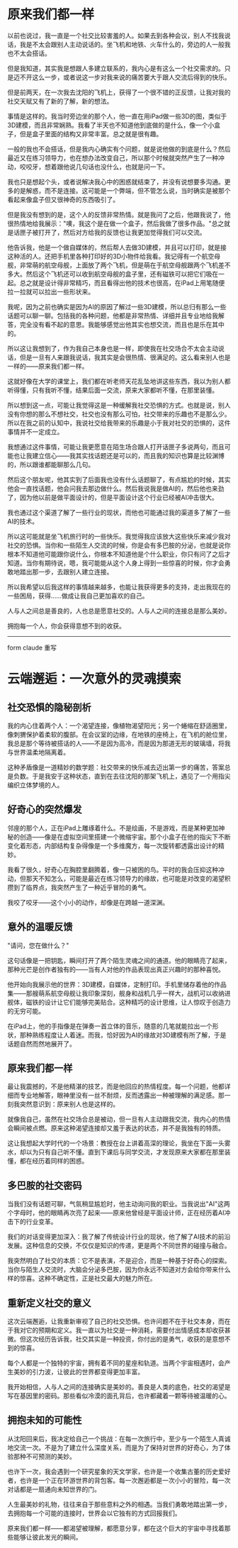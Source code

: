 # 原来我们都一样

以前也说过，我一直是一个社交比较害羞的人。如果去到各种会议，别人不找我说话，我是不太会跟别人主动说话的。坐飞机和地铁、火车什么的，旁边的人一般我也不太会搭话。

但是我知道，其实我是想跟人多建立联系的，我内心是有这么一个社交需求的。只是迈不开这么一步，或者说这一步对我来说的痛苦要大于跟人交流后得到的快乐。

但是前两天，在一次我去沈阳的飞机上，获得了一个很不错的正反馈，让我对我的社交天赋又有了新的了解，新的想法。

事情是这样的。我当时旁边坐的那个人，他一直在用iPad做一些3D的图，类似于3D建模，而且非常娴熟。我看了半天也不知道他到底做的是什么，像一个小盒子，但是盒子里面的结构又非常丰富。总之就是很有趣。

一般的我也不会搭话，但是我内心确实有个问题，就是说他做的到底是什么？然后最近又在练习领导力，也在想办法改变自己，所以那个时候就突然产生了一种冲动，咬咬牙，想着跟他说几句话也没什么，也就是问一下。

我也只是想起个头，或者说解决我心中的困惑就结束了，并没有说想要多沟通。更多的是解惑，而不是连接。这可能是一个弊端，但不管怎么说，当时确实是被那个看起来像盒子但又很神奇的东西吸引了。

但是我没有想到的是，这个人的反馈非常热情。就是我问了之后，他跟我说了，他很热情地给我展示："噢，我这个是在做一个盒子，然后我做了很多作品。"总之就是话匣子被打开了，然后对方给我的反馈也让我更加觉得我们可以交流。

他告诉我，他是一个做自媒体的，然后帮人去做3D建模，并且可以打印，就是接这种活的人。还把手机里各种打印好的3D小物件给我看。我记得有一个航空母舰，非常萌的航空母舰，上面放了两个飞机，但是萌在于航空母舰跟两个飞机差不多大。然后这个飞机还可以收到航空母舰的盒子里，还有磁铁可以把它们吸在一起。总之就是设计得非常精巧，而且看得出他的技术也很高，在iPad上用笔随便拉一拉就可以拉出一些形状来。

我呢，因为之前也确实是因为AI的原因了解过一些3D建模，所以总归有那么一些话题可以聊一聊。包括我的各种问题，他都是非常热情、详细并且专业地给我解答，完全没有看不起的意思。我能够感觉出他其实也想交流，而且也是乐在其中的。

所以这让我想到了，作为我自己本身也是一样，即使我在社交场合不太会主动说话，但是一旦有人来跟我说话，我其实是会很热情、很满足的。这么看来别人也是一样的——原来我们都一样。

这就好像在大学的课堂上，我们都在听老师天花乱坠地讲这些东西，我以为别人都听得懂，只有我听不懂，结果后面一交流，原来大家都听不懂，在那里装懂。

所以想到这一点，可能让我觉得这是一种缓解我社交恐惧的方式。也就是说，别人没有你想的那么不想社交，社交也没有那么可怕，社交带来的乐趣也不是那么少。所以在我之前的认知中，我说社交给我带来的乐趣是小于我对社交的恐惧的，这件事情并不一定成立。

我想通过这件事情，可能让我更愿意在陌生场合跟人打开话匣子多说两句，而且可能也让我建立信心——我其实找话题还是可以的，而且我的知识也算是比较渊博的，所以跟谁都能聊那么几句。

然后这个朋友呢，他其实到了后面我也没有什么话题聊了，有点尴尬的时候，其实他会一直找话题，他会问我去那边做什么。然后我说我是做AI的，然后他也来劲了，因为他以前是做平面设计的，但是平面设计这个行业已经被AI冲击很大。

我也通过这个渠道了解了一些行业的现状，而他也可能通过我的渠道多了解了一些AI的技术。

所以这可能就是坐飞机旅行时的一些快乐。我觉得我应该放大这些快乐来减少我对社交的恐惧。当你和一些陌生人交流的时候，你是会有多巴胺的分泌，也就是说你根本不知道他可能跟你说什么，你根本不知道他是个什么职业，你只有问了之后才知道。当你有期待说，嗯，我可能能从这个人身上得到一些惊喜的时候，你才会勇敢地踏出那一步，去跟别人建立连接。

所以我希望以后我这样的事情越来越多，也能让我获得更多的支持，走出我现在的一些困局，获得……做成让我自己更加喜欢的自己。

人与人之间总是善良的，人也总是愿意社交的。人与人之间的连接总是那么美妙。

拥抱每一个人，你会获得意想不到的收获。



---

form claude 重写

# 云端邂逅：一次意外的灵魂摸索

## 社交恐惧的隐秘剖析

我的内心住着两个人：一个渴望连接，像植物渴望阳光；另一个蜷缩在舒适圈里，像刺猬保护着柔软的腹部。在会议室的边缘，在地铁的座椅上，在飞机的舱位里，我总是那个等待被搭话的人——不是因为高冷，而是因为那道无形的玻璃墙，将我与世界温柔地隔离着。

这种矛盾像是一道精妙的数学题：社交带来的快乐减去迈出第一步的痛苦，答案总是负数。于是我安于这种状态，直到在去往沈阳的那架飞机上，遇见了一个用指尖编织立体梦境的人。

## 好奇心的突然爆发

邻座的那个人，正在iPad上雕琢着什么。不是绘画，不是游戏，而是某种更加神秘的创造——像是在虚拟空间里搭建一个微缩宇宙。那个小盒子在他的指尖下不断变化着形态，内部结构复杂得像是一个多维魔方，每一次旋转都透露出设计的精妙。

我看了很久，好奇心在胸腔里翻腾着，像一只被困的鸟。平时的我会压抑这种冲动，但那天不知怎么，可能是最近在练习领导力的缘故，也可能是对改变的渴望积攒到了临界点，我突然产生了一种近乎冒险的勇气。

我咬了咬牙——这个小小的动作，却像是在跨越一道深渊。

## 意外的温暖反馈

"请问，您在做什么？"

这句话像是一把钥匙，瞬间打开了两个陌生灵魂之间的通道。他的眼睛亮了起来，那种光芒是创作者独有的——当有人对他的作品表现出真正兴趣时的那种喜悦。

他开始向我展示他的世界：3D建模，自媒体，定制打印。手机里储存着他的作品集——那艘萌系航空母舰让我印象深刻，舰身和战机几乎一样大，战机可以收纳进舰体，磁铁的设计让它们能够完美贴合。这种精巧的设计思维，让人惊叹于创造力的无穷可能。

在iPad上，他的手指像是在弹奏一首立体的音乐，随意的几笔就能拉出一个形状，那种熟练程度让人着迷。而我，恰好因为AI的缘故对3D建模有所了解，于是话题自然而然地展开了。

## 原来我们都一样

最让我震撼的，不是他精湛的技艺，而是他回应的热情程度。每一个问题，他都详细而专业地解答，眼神里没有一丝不耐烦，反而透露出一种被理解的满足感。那一刻我突然意识到：原来别人也是这样的。

就像我自己，虽然在社交场合总是被动，但一旦有人主动跟我交流，我内心的热情会瞬间被点燃。原来这种渴望连接却又羞于表达的状态，并不是我独有的特质。

这让我想起大学时代的一个场景：教授在台上讲着高深的理论，我坐在下面一头雾水，却以为只有自己听不懂。直到下课后与同学交流，才发现原来大家都在那里装懂，都在经历着同样的困惑。

## 多巴胺的社交密码

当我们没有话题可聊，气氛稍显尴尬时，他主动询问我的职业。当我说出"AI"这两个字母时，他的眼睛再次亮了起来——原来他曾经是平面设计师，正在经历着AI冲击下的行业变革。

我们的对话变得更加深入：我了解了传统设计行业的现状，他了解了AI技术的前沿发展。这种信息的交换，不仅仅是知识的传递，更是两个不同世界的碰撞与融合。

我突然明白了社交的本质：它不是表演，不是迎合，而是一种基于好奇心的探索。当你与陌生人交流时，大脑会分泌多巴胺，因为你永远不知道对方会给你带来什么样的惊喜。这种不确定性，正是社交最大的魅力所在。

## 重新定义社交的意义

这次云端邂逅，让我重新审视了自己的社交恐惧。也许问题不在于社交本身，而在于我对它的预期和定义。我一直以为社交是一种消耗，需要付出情感成本却收获甚微。但这次经历告诉我，社交其实是一种投资，你付出的是勇气，收获的是意想不到的惊喜。

每个人都是一个独特的宇宙，拥有着不同的星座和轨道。当两个宇宙相遇时，会产生美妙的引力波，让彼此的世界都变得更加丰富。

我开始相信，人与人之间的连接确实是美妙的。善良是人类的底色，社交的渴望是写在基因里的密码。那些看似冷漠的面孔背后，也许都藏着一颗等待被温暖的心。

## 拥抱未知的可能性

从沈阳回来后，我决定给自己一个挑战：在每一次旅行中，至少与一个陌生人真诚地交流一次。不是为了建立什么深度关系，而是为了保持对世界的好奇心，为了体验那种不可预测的美妙。

也许下一次，我会遇到一个研究星象的天文学家，也许是一个收集古董的历史爱好者，也许是一个正在环游世界的背包客。每一次邂逅都是一次小小的冒险，每一次对话都是一扇通向未知世界的门。

人生最美妙的礼物，往往来自于那些意料之外的相遇。当我们勇敢地踏出第一步，去拥抱每一个可能的连接时，世界会以它独有的方式回报我们。

原来我们都一样——都渴望被理解，都愿意分享，都在这个巨大的宇宙中寻找着那些能够让彼此发光的瞬间。
